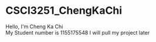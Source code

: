 # CSCI3251_ChengKaChi
Hello, I'm Cheng Ka Chi<br />My Student number is 1155175548
I will pull my project later
